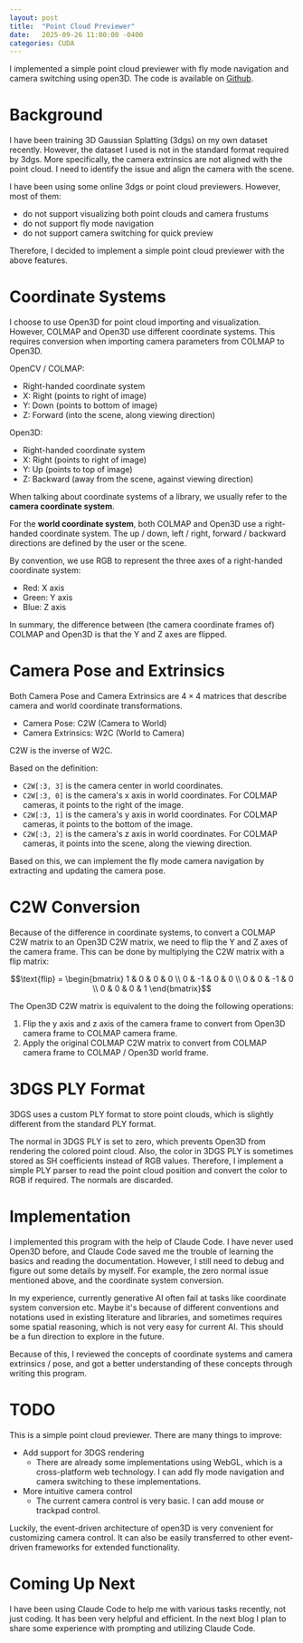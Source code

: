 ```yaml
---
layout: post
title:  "Point Cloud Previewer"
date:   2025-09-26 11:00:00 -0400
categories: CUDA
---
```

I implemented a simple point cloud previewer with fly mode navigation and camera switching using open3D. The code is available on [Github](https://github.com/ronchuxia/PointCloudPreviewer).

# Background
I have been training 3D Gaussian Splatting (3dgs) on my own dataset recently. However, the dataset I used is not in the standard format required by 3dgs. More specifically, the camera extrinsics are not aligned with the point cloud. I need to identify the issue and align the camera with the scene.

I have been using some online 3dgs or point cloud previewers. However, most of them:
- do not support visualizing both point clouds and camera frustums
- do not support fly mode navigation
- do not support camera switching for quick preview

Therefore, I decided to implement a simple point cloud previewer with the above features.

# Coordinate Systems

I choose to use Open3D for point cloud importing and visualization. However, COLMAP and Open3D use different coordinate systems. This requires conversion when importing camera parameters from COLMAP to Open3D.

OpenCV / COLMAP:
- Right-handed coordinate system
- X: Right (points to right of image)
- Y: Down (points to bottom of image)
- Z: Forward (into the scene, along viewing direction)

Open3D:
- Right-handed coordinate system
- X: Right (points to right of image)
- Y: Up (points to top of image)
- Z: Backward (away from the scene, against viewing direction)

When talking about coordinate systems of a library, we usually refer to the **camera coordinate system**.

For the **world coordinate system**, both COLMAP and Open3D use a right-handed coordinate system. The up / down, left / right, forward / backward directions are defined by the user or the scene.

By convention, we use RGB to represent the three axes of a right-handed coordinate system:
- Red: X axis
- Green: Y axis
- Blue: Z axis

In summary, the difference between (the camera coordinate frames of) COLMAP and Open3D is that the Y and Z axes are flipped. 

# Camera Pose and Extrinsics

Both Camera Pose and Camera Extrinsics are $4 \times 4$ matrices that describe camera and world coordinate transformations.
- Camera Pose: C2W (Camera to World)
- Camera Extrinsics: W2C (World to Camera)

C2W is the inverse of W2C.

Based on the definition:
- `C2W[:3, 3]` is the camera center in world coordinates.
- `C2W[:3, 0]` is the camera's x axis in world coordinates. For COLMAP cameras, it points to the right of the image.
- `C2W[:3, 1]` is the camera's y axis in world coordinates. For COLMAP cameras, it points to the bottom of the image.
- `C2W[:3, 2]` is the camera's z axis in world coordinates. For COLMAP cameras, it points into the scene, along the viewing direction.

Based on this, we can implement the fly mode camera navigation by extracting and updating the camera pose.

# C2W Conversion

Because of the difference in coordinate systems, to convert a COLMAP C2W matrix to an Open3D C2W matrix, we need to flip the Y and Z axes of the camera frame. This can be done by multiplying the C2W matrix with a flip matrix:

$$\text{flip} = \begin{bmatrix}
1 & 0 & 0 & 0 \\
0 & -1 & 0 & 0 \\
0 & 0 & -1 & 0 \\
0 & 0 & 0 & 1
\end{bmatrix}$$

The Open3D C2W matrix is equivalent to the doing the following operations:
1. Flip the y axis and z axis of the camera frame to convert from Open3D camera frame to COLMAP camera frame.
2. Apply the original COLMAP C2W matrix to convert from COLMAP camera frame to COLMAP / Open3D world frame.

# 3DGS PLY Format

3DGS uses a custom PLY format to store point clouds, which is slightly different from the standard PLY format. 

The normal in 3DGS PLY is set to zero, which prevents Open3D from rendering the colored point cloud. Also, the color in 3DGS PLY is sometimes stored as SH coefficients instead of RGB values. Therefore, I implement a simple PLY parser to read the point cloud position and convert the color to RGB if required. The normals are discarded.

# Implementation

I implemented this program with the help of Claude Code. I have never used Open3D before, and Claude Code saved me the trouble of learning the basics and reading the documentation. However, I still need to debug and figure out some details by myself. For example, the zero normal issue mentioned above, and the coordinate system conversion.

In my experience, currently generative AI often fail at tasks like coordinate system conversion etc. Maybe it's because of different conventions and notations used in existing literature and libraries, and sometimes requires some spatial reasoning, which is not very easy for current AI. This should be a fun direction to explore in the future.

Because of this, I reviewed the concepts of coordinate systems and camera extrinsics / pose, and got a better understanding of these concepts through writing this program.

# TODO

This is a simple point cloud previewer. There are many things to improve:
- Add support for 3DGS rendering
    - There are already some implementations using WebGL, which is a cross-platform web technology. I can add fly mode navigation and camera switching to these implementations.
- More intuitive camera control
    - The current camera control is very basic. I can add mouse or trackpad control.

Luckily, the event-driven architecture of open3D is very convenient for customizing camera control. It can also be easily transferred to other event-driven frameworks for extended functionality.

# Coming Up Next
I have been using Claude Code to help me with various tasks recently, not just coding. It has been very helpful and efficient. In the next blog I plan to share some experience with prompting and utilizing Claude Code.


